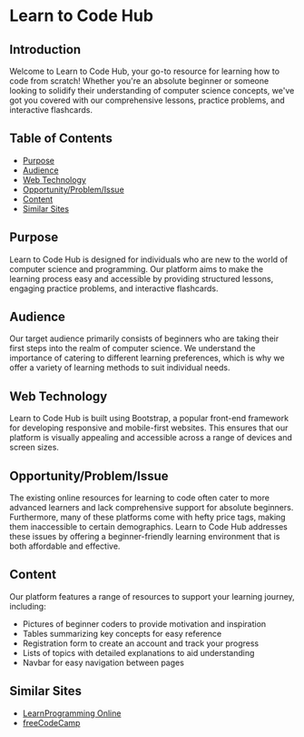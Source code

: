 # Learn to Code Hub

## Introduction
Welcome to Learn to Code Hub, your go-to resource for learning how to code from scratch! Whether you're an absolute beginner or someone looking to solidify their understanding of computer science concepts, we've got you covered with our comprehensive lessons, practice problems, and interactive flashcards.

## Table of Contents
- [Purpose](#purpose)
- [Audience](#audience)
- [Web Technology](#web-technology)
- [Opportunity/Problem/Issue](#opportunity-problem-issue)
- [Content](#content)
- [Similar Sites](#similar-sites)

## Purpose
Learn to Code Hub is designed for individuals who are new to the world of computer science and programming. Our platform aims to make the learning process easy and accessible by providing structured lessons, engaging practice problems, and interactive flashcards.

## Audience
Our target audience primarily consists of beginners who are taking their first steps into the realm of computer science. We understand the importance of catering to different learning preferences, which is why we offer a variety of learning methods to suit individual needs.

## Web Technology
Learn to Code Hub is built using Bootstrap, a popular front-end framework for developing responsive and mobile-first websites. This ensures that our platform is visually appealing and accessible across a range of devices and screen sizes.

## Opportunity/Problem/Issue
The existing online resources for learning to code often cater to more advanced learners and lack comprehensive support for absolute beginners. Furthermore, many of these platforms come with hefty price tags, making them inaccessible to certain demographics. Learn to Code Hub addresses these issues by offering a beginner-friendly learning environment that is both affordable and effective.

## Content
Our platform features a range of resources to support your learning journey, including:
- Pictures of beginner coders to provide motivation and inspiration
- Tables summarizing key concepts for easy reference
- Registration form to create an account and track your progress
- Lists of topics with detailed explanations to aid understanding
- Navbar for easy navigation between pages

## Similar Sites
- [LearnProgramming Online](https://learnprogramming.online/app.html?id=597)
- [freeCodeCamp](https://www.freecodecamp.org/)
